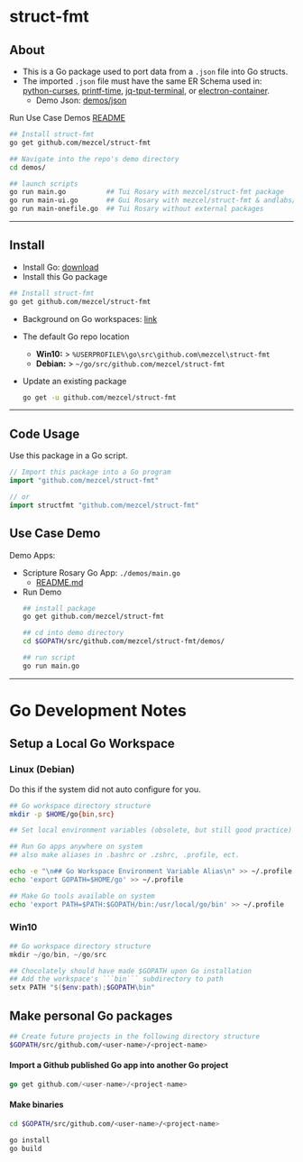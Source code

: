 # struct-fmt

## About

* This is a Go package used to port data from a ```.json``` file into Go structs.
* The imported ```.json``` file  must have the same ER Schema used in: [python-curses]( http://github.com/mezcel/python-curses ), [printf-time]( http://github.com/mezcel/printf-time ), [jq-tput-terminal](https://github.com/mezcel/jq-tput-terminal), or [electron-container](https://github.com/mezcel/electron-container).
    * Demo Json: [demos/json](demos/json)

Run Use Case  Demos [README](demos)
```sh
## Install struct-fmt
go get github.com/mezcel/struct-fmt

## Navigate into the repo's demo directory
cd demos/

## launch scripts
go run main.go          ## Tui Rosary with mezcel/struct-fmt package
go run main-ui.go       ## Gui Rosary with mezcel/struct-fmt & andlabs/ui package
go run main-onefile.go  ## Tui Rosary without external packages
```

---

## Install

* Install Go: [download](https://golang.org/dl/)
* Install this Go package
```sh
## Install struct-fmt
go get github.com/mezcel/struct-fmt
```
* Background on Go workspaces: [link](#go-development-notes)
* The default Go repo location
    * **Win10:** > ```%USERPROFILE%\go\src\github.com\mezcel\struct-fmt```
    * **Debian:** > ```~/go/src/github.com/mezcel/struct-fmt```

* Update an existing package
    ```sh
    go get -u github.com/mezcel/struct-fmt
    ```

---

## Code Usage

Use this package in a Go script.
```go
// Import this package into a Go program
import "github.com/mezcel/struct-fmt"

// or
import structfmt "github.com/mezcel/struct-fmt"
```

## Use Case Demo
Demo Apps:
* Scripture Rosary Go App: ```./demos/main.go```
    * [README.md](demos/README.md)
* Run Demo
    ```sh
    ## install package
    go get github.com/mezcel/struct-fmt

    ## cd into demo directory
    cd $GOPATH/src/github.com/mezcel/struct-fmt/demos/

    ## run script
    go run main.go
    ```

---

# Go Development Notes

## Setup a Local Go Workspace

### Linux (Debian)

Do this if the system did not auto configure for you.

```sh
## Go workspace directory structure
mkdir -p $HOME/go{bin,src}

## Set local environment variables (obsolete, but still good practice)

## Run Go apps anywhere on system
## also make aliases in .bashrc or .zshrc, .profile, ect.

echo -e "\n## Go Workspace Environment Variable Alias\n" >> ~/.profile
echo 'export GOPATH=$HOME/go' >> ~/.profile

## Make Go tools available on system
echo 'export PATH=$PATH:$GOPATH/bin:/usr/local/go/bin' >> ~/.profile
```

### Win10
```ps1
## Go workspace directory structure
mkdir ~/go/bin, ~/go/src

## Chocolately should have made $GOPATH upon Go installation
## Add the workspace's ```bin``` subdirectory to path
setx PATH "$($env:path);$GOPATH\bin"
```

## Make personal Go packages

```sh
## Create future projects in the following directory structure
$GOPATH/src/github.com/<user-name>/<project-name>
```

#### Import a Github published Go app into another Go project
```go
go get github.com/<user-name>/<project-name>
```

#### Make binaries
```sh
cd $GOPATH/src/github.com/<user-name>/<project-name>

go install
go build
```